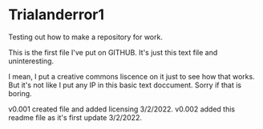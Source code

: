 # Trialanderror1
Testing out how to make a repository for work.

This is the first file I've put on GITHUB.  It's just this text file and uninteresting.

I mean, I put a creative commons liscence on it just to see how that works.  But it's
not like I put any IP in this basic text doccument.  Sorry if that is boring.

v0.001 created file and added licensing 3/2/2022.
v0.002 added this readme file as it's first update 3/2/2022.
